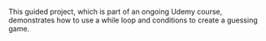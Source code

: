 This guided project, which is part of an ongoing Udemy course, demonstrates how to use a while loop and conditions to create a guessing game. 

